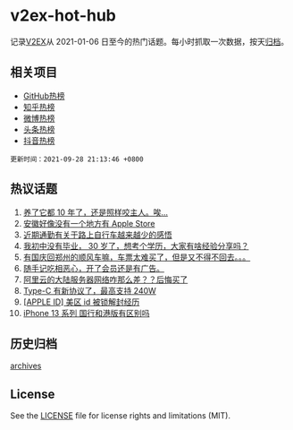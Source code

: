 # v2ex-hot-hub

 记录[V2EX](https://www.v2ex.com/)从 2021-01-06 日至今的热门话题。每小时抓取一次数据，按天[归档](archives)。
 
 ## 相关项目

- [GitHub热榜](https://github.com/lonnyzhang423/github-hot-hub)
- [知乎热榜](https://github.com/lonnyzhang423/zhihu-hot-hub)
- [微博热榜](https://github.com/lonnyzhang423/weibo-hot-hub)
- [头条热榜](https://github.com/lonnyzhang423/toutiao-hot-hub)
- [抖音热榜](https://github.com/lonnyzhang423/douyin-hot-hub)


 `更新时间：2021-09-28 21:13:46 +0800`

## 热议话题

1. [养了它都 10 年了，还是照样咬主人。唉...](https://www.v2ex.com/t/804867)
1. [安徽好像没有一个地方有 Apple Store](https://www.v2ex.com/t/804793)
1. [近期通勤有关于路上自行车越来越少的感悟](https://www.v2ex.com/t/804816)
1. [我初中没有毕业， 30 岁了，想考个学历，大家有啥经验分享吗？](https://www.v2ex.com/t/804765)
1. [有国庆回郑州的顺风车嘛，车票太难买了，但是又不得不回去。。。](https://www.v2ex.com/t/804775)
1. [随手记吃相恶心，开了会员还是有广告。](https://www.v2ex.com/t/804919)
1. [阿里云的大陆服务器网络咋那么差？？后悔买了](https://www.v2ex.com/t/804822)
1. [Type-C 有新协议了，最高支持 240W](https://www.v2ex.com/t/804823)
1. [[APPLE ID] 美区 id 被锁解封经历](https://www.v2ex.com/t/804799)
1. [iPhone 13 系列 国行和港版有区别吗](https://www.v2ex.com/t/804848)

## 历史归档

[archives](archives)

## License

See the [LICENSE](LICENSE) file for license rights and limitations (MIT).
